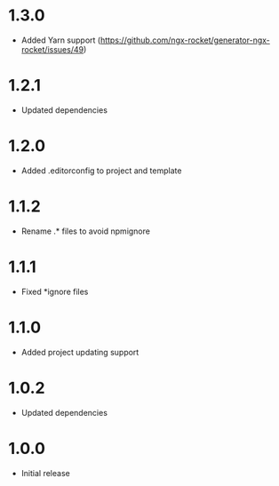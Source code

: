 # 1.3.0
- Added Yarn support (https://github.com/ngx-rocket/generator-ngx-rocket/issues/49)

# 1.2.1
- Updated dependencies

# 1.2.0
- Added .editorconfig to project and template

# 1.1.2
- Rename .* files to avoid npmignore

# 1.1.1
- Fixed *ignore files

# 1.1.0
- Added project updating support

# 1.0.2
- Updated dependencies

# 1.0.0
- Initial release
